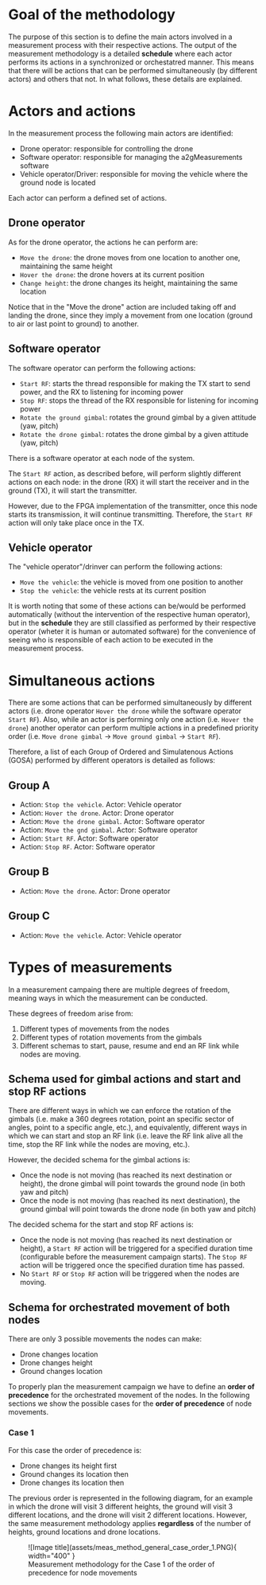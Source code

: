 # Goal of the methodology

The purpose of this section is to define the main actors involved in a measurement process with their respective actions. The output of the measurement methodology is a detailed **schedule** where each actor performs its actions in a synchronized or orchestatred manner. This means that there will be actions that can be performed simultaneously (by different actors) and others that not. In what follows, these details are explained.

# Actors and actions

In the measurement process the following main actors are identified:

- Drone operator: responsible for controlling the drone
- Software operator: responsible for managing the a2gMeasurements software
- Vehicle operator/Driver: responsible for moving the vehicle where the ground node is located

Each actor can perform a defined set of actions.

## Drone operator

As for the drone operator, the actions he can perform are:

- `Move the drone`: the drone moves from one location to another one, maintaining the same height
- `Hover the drone`: the drone hovers at its current position
- `Change height`: the drone changes its height, maintaining the same location

Notice that in the "Move the drone" action are included taking off and landing the drone, since they imply a movement from one location (ground to air or last point to ground) to another.

## Software operator

The software operator can perform the following actions:

- `Start RF`: starts the thread responsible for making the TX start to send power, and the RX to listening for incoming power
- `Stop RF`: stops the thread of the RX responsible for listening for incoming power
- `Rotate the ground gimbal`: rotates the ground gimbal by a given attitude (yaw, pitch)
- `Rotate the drone gimbal`: rotates the drone gimbal by a given attitude (yaw, pitch)

There is a software operator at each node of the system.

The `Start RF` action, as described before, will perform slightly different actions on each node: in the drone (RX) it will start the receiver and in the ground (TX), it will start the transmitter.

However, due to the FPGA implementation of the transmitter, once this node starts its transmission, it will continue transmitting. Therefore, the `Start RF` action will only take place once in the TX.

## Vehicle operator

The "vehicle operator"/drinver can perform the following actions:

- `Move the vehicle`: the vehicle is moved from one position to another
- `Stop the vehicle`: the vehicle rests at its current position

It is worth noting that some of these actions can be/would be performed automatically (without the intervention of the respective human operator), but in the **schedule** they are still classified as performed by their respective operator (wheter it is human or automated software) for the convenience of seeing who is responsible of each action to be executed in the measurement process.

# Simultaneous actions

There are some actions that can be performed simultaneously by different actors (i.e. drone operator `Hover the drone` while the software operator `Start RF`). Also, while an actor is performing only one action (i.e. `Hover the drone`) another operator can perform multiple actions in a predefined priority order (i.e. `Move drone gimbal` -> `Move ground gimbal` -> `Start RF`).

Therefore, a list of each Group of Ordered and Simulatenous Actions (GOSA) performed by different operators is detailed as follows:

## Group A

- Action: `Stop the vehicle`. Actor: Vehicle operator
- Action: `Hover the drone`. Actor: Drone operator
- Action: `Move the drone gimbal`. Actor: Software operator
- Action: `Move the gnd gimbal`. Actor: Software operator
- Action: `Start RF`. Actor: Software operator
- Action: `Stop RF`. Actor: Software operator

## Group B

- Action: `Move the drone`. Actor: Drone operator

## Group C

- Action: `Move the vehicle`. Actor: Vehicle operator

# Types of measurements

In a measurement campaing there are multiple degrees of freedom, meaning ways in which the measurement can be conducted.

These degrees of freedom arise from:

1. Different types of movements from the nodes
2. Different types of rotation movements from the gimbals
3. Different schemas to start, pause, resume and end an RF link while nodes are moving.

## Schema used for gimbal actions and start and stop RF actions

There are different ways in which we can enforce the rotation of the gimbals (i.e. make a 360 degrees rotation, point an specific sector of angles, point to a specific angle, etc.), and equivalently, different ways in which we can start and stop an RF link (i.e. leave the RF link alive all the time, stop the RF link while the nodes are moving, etc.).

However, the decided schema for the gimbal actions is:

- Once the node is not moving (has reached its next destination or height), the drone gimbal will point towards the ground node (in both yaw and pitch)
- Once the node is not moving (has reached its next destination), the ground gimbal will point towards the drone node (in both yaw and pitch)

The decided schema for the start and stop RF actions is:

- Once the node is not moving (has reached its next destination or height), a `Start RF` action will be triggered for a specified duration time (configurable before the measurement campaign starts). The `Stop RF` action will be triggered once the specified duration time has passed.
- No `Start RF` or `Stop RF` action will be triggered when the nodes are moving.

## Schema for orchestrated movement of both nodes

There are only 3 possible movements the nodes can make:

- Drone changes location
- Drone changes height
- Ground changes location

To properly plan the measurement campaign we have to define an **order of precedence** for the orchestrated movement of the nodes. In the following sections
we show the possible cases for the **order of precedence** of node movements.

### Case 1

For this case the order of precedence is:

- Drone changes its height first
- Ground changes its location then
- Drone changes its location then

The previous order is represented in the following diagram, for an example in which the drone will visit 3 different heights, the ground will visit 3 different locations, and the drone will visit 2 different locations. However, the same measurement methodology applies **regardless** of the number of heights, ground locations and drone locations.

<figure markdown="span">
  ![Image title](assets/meas_method_general_case_order_1.PNG){ width="400" }
  <figcaption>Measurement methodology for the Case 1 of the order of precedence for node movements </figcaption>
</figure>
